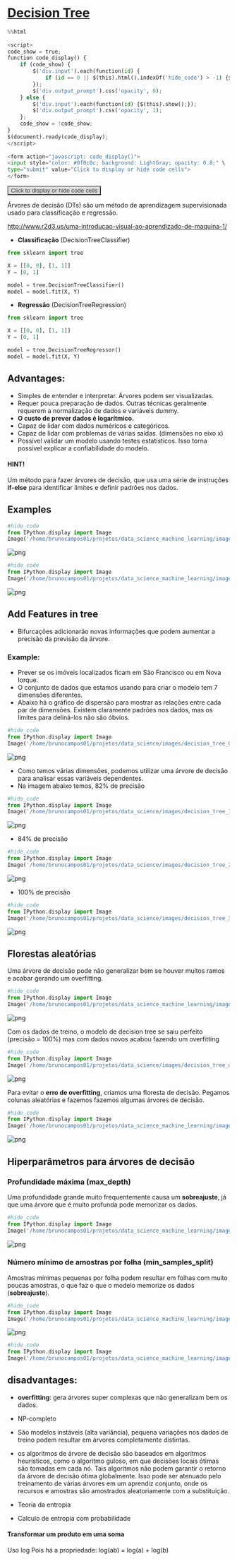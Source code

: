
# [Decision Tree](http://scikit-learn.org/stable/modules/tree.html)


```python
%%html
                                  
<script>
code_show = true; 
function code_display() {
    if (code_show) {
        $('div.input').each(function(id) {
            if (id == 0 || $(this).html().indexOf('hide_code') > -1) {$(this).hide();}
        });
        $('div.output_prompt').css('opacity', 0);
    } else {
        $('div.input').each(function(id) {$(this).show();});
        $('div.output_prompt').css('opacity', 1);
    };
    code_show = !code_show;
} 
$(document).ready(code_display);
</script>
                                      
<form action="javascript: code_display()">
<input style="color: #0f0c0c; background: LightGray; opacity: 0.8;" \ 
type="submit" value="Click to display or hide code cells">
</form>
```


                                  
<script>
code_show = true; 
function code_display() {
    if (code_show) {
        $('div.input').each(function(id) {
            if (id == 0 || $(this).html().indexOf('hide_code') > -1) {$(this).hide();}
        });
        $('div.output_prompt').css('opacity', 0);
    } else {
        $('div.input').each(function(id) {$(this).show();});
        $('div.output_prompt').css('opacity', 1);
    };
    code_show = !code_show;
} 
$(document).ready(code_display);
</script>
                                      
<form action="javascript: code_display()">
<input style="color: #0f0c0c; background: LightGray; opacity: 0.8;" \ 
type="submit" value="Click to display or hide code cells">
</form>


Árvores de decisão (DTs) são um método de aprendizagem supervisionada usado para classificação e regressão.

http://www.r2d3.us/uma-introducao-visual-ao-aprendizado-de-maquina-1/

 - **Classificação** (DecisionTreeClassifier)


```python
from sklearn import tree

X = [[0, 0], [1, 1]]
Y = [0, 1]

model = tree.DecisionTreeClassifier()
model = model.fit(X, Y)
```

 - **Regressão** (DecisionTreeRegression)


```python
from sklearn import tree

X = [[0, 0], [1, 1]]
Y = [0, 1]

model = tree.DecisionTreeRegressor()
model = model.fit(X, Y)
```

## Advantages:

 - Simples de entender e interpretar. Árvores podem ser visualizadas.
 - Requer pouca preparação de dados. Outras técnicas geralmente requerem a normalização de dados e variáveis dummy.
 - **O custo de prever dados é logarítmico.**
 - Capaz de lidar com dados numéricos e categóricos. 
 - Capaz de lidar com problemas de várias saídas. (dimensões no eixo x)
 - Possível validar um modelo usando testes estatísticos. Isso torna possível explicar a confiabilidade do modelo.
 
 #### HINT!
Um método para fazer árvores de decisão, que usa uma série de instruções **if-else** para identificar limites e definir padrões nos dados.

## Examples


```python
#hide_code
from IPython.display import Image
Image('/home/brunocampos01/projetos/data_science_machine_learning/images/ex_tree.png')
```




![png](output_9_0.png)




```python
#hide_code
from IPython.display import Image
Image('/home/brunocampos01/projetos/data_science_machine_learning/images/ex_tree_2.png')
```




![png](output_10_0.png)



## Add Features in tree

 - Bifurcações adicionarão novas informações que podem aumentar a precisão da previsão da árvore.
 
 
 
### Example:
 - Prever se os imóveis localizados ficam em São Francisco ou em Nova Iorque.
 - O conjunto de dados que estamos usando para criar o modelo tem 7 dimensões diferentes.
 - Abaixo há o gráfico de dispersão para mostrar as relações entre cada par de dimensões. Existem claramente padrões nos dados, mas os limites para deliná-los não são óbvios.


```python
#hide_code
from IPython.display import Image
Image('/home/brunocampos01/projetos/data_science/images/decision_tree_0.png')
```




![png](output_12_0.png)



 - Como temos várias dimensões, podemos utilizar uma árvore de decisão para analisar essas variáveis dependentes.
 - Na imagem abaixo temos, 82% de precisão


```python
#hide_code
from IPython.display import Image
Image('/home/brunocampos01/projetos/data_science/images/decision_tree_1.png')
```




![png](output_14_0.png)



 * 84% de precisão


```python
#hide_code
from IPython.display import Image
Image('/home/brunocampos01/projetos/data_science/images/decision_tree_2.png')
```




![png](output_16_0.png)



 * 100% de precisão


```python
#hide_code
from IPython.display import Image
Image('/home/brunocampos01/projetos/data_science/images/decision_tree_3.png')
```




![png](output_18_0.png)



## Florestas aleatórias
 Uma árvore de decisão pode não generalizar bem se houver muitos ramos e acabar gerando um overfitting.


```python
#hide_code
from IPython.display import Image
Image('/home/brunocampos01/projetos/data_science_machine_learning/images/overfitting_tree.png')
```




![png](output_20_0.png)



Com os dados de treino, o modelo de decision tree se saiu perfeito (precisão = 100%) mas com dados novos acabou fazendo um overfitting


```python
#hide_code
from IPython.display import Image
Image('/home/brunocampos01/projetos/data_science/images/decision_tree_overfit.png')
```




![png](output_22_0.png)



Para evitar o **erro de overfitting**, criamos uma floresta de decisão.
Pegamos colunas aleatórias e fazemos fazemos algumas árvores de decisão.


```python
#hide_code
from IPython.display import Image
Image('/home/brunocampos01/projetos/data_science_machine_learning/images/ramdom_florests.png')
```




![png](output_24_0.png)



## Hiperparâmetros para árvores de decisão

### Profundidade máxima (max_depth)
Uma profundidade grande muito frequentemente causa um **sobreajuste**, já que uma árvore que é muito profunda pode memorizar os dados. 



```python
#hide_code
from IPython.display import Image
Image('/home/brunocampos01/projetos/data_science_machine_learning/images/deep_tree.png')
```




![png](output_27_0.png)



### Número mínimo de amostras por folha (min_samples_split)
Amostras mínimas pequenas por folha podem resultar em folhas com muito poucas amostras, o que faz o que o modelo memorize os dados (**sobreajuste**).


```python
#hide_code
from IPython.display import Image
Image('/home/brunocampos01/projetos/data_science_machine_learning/images/leaf_tree.png')
```




![png](output_29_0.png)




```python
#hide_code
from IPython.display import Image
Image('/home/brunocampos01/projetos/data_science_machine_learning/images/ramdom_florests.png')
```

## disadvantages:
 - **overfitting**: gera árvores super complexas que não generalizam bem os dados.
 - NP-completo
 - São modelos instáveis (alta variância), pequena variações nos dados de treino podem resultar em árvores completamente distintas.
 - os algoritmos de árvore de decisão são baseados em algoritmos heurísticos, como o algoritmo guloso, em que decisões locais ótimas são tomadas em cada nó. Tais algoritmos não podem garantir o retorno da árvore de decisão ótima globalmente. Isso pode ser atenuado pelo treinamento de várias árvores em um aprendiz conjunto, onde os recursos e amostras são amostrados aleatoriamente com a substituição.

 - Teoria da entropia
 - Calculo de entropia com probabilidade

#### Transformar um produto em uma soma
Uso log
Pois há a propriedade:
    log(ab) = log(a) + log(b)
